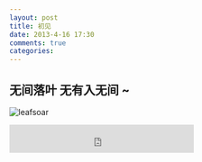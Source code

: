 ```yaml
---
layout: post
title: 初见
date: 2013-4-16 17:30
comments: true
categories: 
---
```


## 无间落叶 无有入无间 ~

![leafsoar](/images/2013/leafsoar.jpg "物本清华 心若琉璃 亦如止水 亦如明镜 此时只道是寻常 ~")

<!-- more -->

<EMBED id=leafsoar src="http://dl.dropboxusercontent.com/u/54723974/leafsoar.mp3" width=327 height=50 type=audio/mpeg autostart="true" loop="true"></EMBED>


